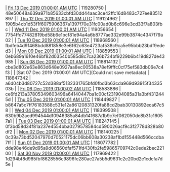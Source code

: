 | [Fri 13 Dec 2019 01:00:01 AM UTC]() | 119280750 | 48e50648a639a971b85633cbfd30dd44aac3ce42ffc16d8483c727ee83512897 | 
| [Thu 12 Dec 2019 01:00:01 AM UTC](https://transfer.sh/leLOY/trcninja-dbdump-20191212010001.tar.bz2) | 119124962 | 1905b4cb1d53f1f6075906367a1397f70e31fc00ad0b6c696e3cd33f7a803fbc | 
| [Wed 11 Dec 2019 01:00:01 AM UTC]() | 119056654 | 7754ffd77482819bd58b6e1bcf81e94a4a6b8777ae332e99b3874c4347f79a02 | 
| [Tue 10 Dec 2019 01:00:01 AM UTC]() | 118968560 | fbdfeb4d91468bdd881858e3e6f62c63e4723af538c9ca5e95bbb23bdf9eded3 | 
| [Mon 09 Dec 2019 01:00:01 AM UTC](https://transfer.sh/5IPwA/trcninja-dbdump-20191209010001.tar.bz2) | 118859553 | 0eb689a1610e46bf82d03540b585d8c7ca236b734bf9229b6b419d827de43985 | 
| [Sun 08 Dec 2019 01:00:01 AM UTC](https://transfer.sh/3ZdP7/trcninja-dbdump-20191208010001.tar.bz2) | 118814132 | cbe3d802e63e863d648e0927aa8ec00538a78ef9fffc0cf75ef583db06e7c4f3 | 
| [Sat 07 Dec 2019 01:00:01 AM UTC](Could not save metadata) | 118647342 | a6d04b3d80727c52d388af5132331765bfd0fbd3b63cda969d93915f3433503b | 
| [Fri 06 Dec 2019 01:00:02 AM UTC]() | 118583886 | ce6fd213a37805349603496a64140447ba1c00cf231904085a31a3bf4312445d | 
| [Thu 05 Dec 2019 01:00:01 AM UTC](https://transfer.sh/GM1I8/trcninja-dbdump-20191205010001.tar.bz2) | 118449827 | b8647a5c7ff76183588c531e12a86120831320fa88cd2bab30130892eca67c58 | 
| [Wed 04 Dec 2019 01:00:01 AM UTC](https://transfer.sh/m1pQz/trcninja-dbdump-20191204010001.tar.bz2) | 118399508 | 630b9b2aed994544df0946385a84db141687a1b9c7ef062050de8b31c16057a1 | 
| [Tue 03 Dec 2019 01:00:01 AM UTC]() | 118247145 | 0f3bd58d34f81a237e4554bba0279578584cd590026acf9c3f2778d828b80df2 | 
| [Mon 02 Dec 2019 01:00:01 AM UTC](https://transfer.sh/lCfLy/trcninja-dbdump-20191202010001.tar.bz2) | 118140225 | 0c39a73bd52047970d70521175dc06bb608a30238af1bd155448d566ccdba7ff | 
| [Sun 01 Dec 2019 01:00:01 AM UTC](https://transfer.sh/KSAPx/trcninja-dbdump-20191201010001.tar.bz2) | 118077782 | dde98e46de9d95a9d06560dfaf571fd430fb2fe59865709742c0ede2bec22100 | 
| [Sat 30 Nov 2019 01:00:01 AM UTC](https://transfer.sh/llY1l/trcninja-dbdump-20191130010001.tar.bz2) | 117969422 | 1d294bf8d985fbf8628556c9896fe280ae27a5b5d9631c2e20bd2e1cdcfa7d5e | 
